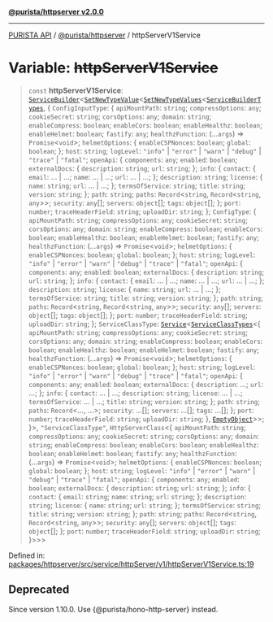 [**@purista/httpserver v2.0.0**](../README.md)

***

[PURISTA API](../../../packages.md) / [@purista/httpserver](../README.md) / httpServerV1Service

# Variable: ~~httpServerV1Service~~

> `const` **httpServerV1Service**: [`ServiceBuilder`](../../core/classes/ServiceBuilder.md)\<[`SetNewTypeValue`](../../core/type-aliases/SetNewTypeValue.md)\<[`SetNewTypeValues`](../../core/type-aliases/SetNewTypeValues.md)\<[`ServiceBuilderTypes`](../../core/type-aliases/ServiceBuilderTypes.md), \{ `ConfigInputType`: \{ `apiMountPath`: `string`; `compressOptions`: `any`; `cookieSecret`: `string`; `corsOptions`: `any`; `domain`: `string`; `enableCompress`: `boolean`; `enableCors`: `boolean`; `enableHealthz`: `boolean`; `enableHelmet`: `boolean`; `fastify`: `any`; `healthzFunction`: (...`args`) => `Promise`\<`void`\>; `helmetOptions`: \{ `enableCSPNonces`: `boolean`; `global`: `boolean`; \}; `host`: `string`; `logLevel`: `"info"` \| `"error"` \| `"warn"` \| `"debug"` \| `"trace"` \| `"fatal"`; `openApi`: \{ `components`: `any`; `enabled`: `boolean`; `externalDocs`: \{ `description`: `string`; `url`: `string`; \}; `info`: \{ `contact`: \{ `email`: ... \| ...; `name`: ... \| ...; `url`: ... \| ...; \}; `description`: `string`; `license`: \{ `name`: `string`; `url`: ... \| ...; \}; `termsOfService`: `string`; `title`: `string`; `version`: `string`; \}; `path`: `string`; `paths`: `Record`\<`string`, `Record`\<`string`, `any`\>\>; `security`: `any`[]; `servers`: `object`[]; `tags`: `object`[]; \}; `port`: `number`; `traceHeaderField`: `string`; `uploadDir`: `string`; \}; `ConfigType`: \{ `apiMountPath`: `string`; `compressOptions`: `any`; `cookieSecret`: `string`; `corsOptions`: `any`; `domain`: `string`; `enableCompress`: `boolean`; `enableCors`: `boolean`; `enableHealthz`: `boolean`; `enableHelmet`: `boolean`; `fastify`: `any`; `healthzFunction`: (...`args`) => `Promise`\<`void`\>; `helmetOptions`: \{ `enableCSPNonces`: `boolean`; `global`: `boolean`; \}; `host`: `string`; `logLevel`: `"info"` \| `"error"` \| `"warn"` \| `"debug"` \| `"trace"` \| `"fatal"`; `openApi`: \{ `components`: `any`; `enabled`: `boolean`; `externalDocs`: \{ `description`: `string`; `url`: `string`; \}; `info`: \{ `contact`: \{ `email`: ... \| ...; `name`: ... \| ...; `url`: ... \| ...; \}; `description`: `string`; `license`: \{ `name`: `string`; `url`: ... \| ...; \}; `termsOfService`: `string`; `title`: `string`; `version`: `string`; \}; `path`: `string`; `paths`: `Record`\<`string`, `Record`\<`string`, `any`\>\>; `security`: `any`[]; `servers`: `object`[]; `tags`: `object`[]; \}; `port`: `number`; `traceHeaderField`: `string`; `uploadDir`: `string`; \}; `ServiceClassType`: [`Service`](../../core/classes/Service.md)\<[`ServiceClassTypes`](../../core/type-aliases/ServiceClassTypes.md)\<\{ `apiMountPath`: `string`; `compressOptions`: `any`; `cookieSecret`: `string`; `corsOptions`: `any`; `domain`: `string`; `enableCompress`: `boolean`; `enableCors`: `boolean`; `enableHealthz`: `boolean`; `enableHelmet`: `boolean`; `fastify`: `any`; `healthzFunction`: (...`args`) => `Promise`\<`void`\>; `helmetOptions`: \{ `enableCSPNonces`: `boolean`; `global`: `boolean`; \}; `host`: `string`; `logLevel`: `"info"` \| `"error"` \| `"warn"` \| `"debug"` \| `"trace"` \| `"fatal"`; `openApi`: \{ `components`: `any`; `enabled`: `boolean`; `externalDocs`: \{ `description`: ...; `url`: ...; \}; `info`: \{ `contact`: ... \| ...; `description`: `string`; `license`: ... \| ...; `termsOfService`: ... \| ...; `title`: `string`; `version`: `string`; \}; `path`: `string`; `paths`: `Record`\<..., ...\>; `security`: ...[]; `servers`: ...[]; `tags`: ...[]; \}; `port`: `number`; `traceHeaderField`: `string`; `uploadDir`: `string`; \}, [`EmptyObject`](../../core/type-aliases/EmptyObject.md)\>\>; \}\>, `"ServiceClassType"`, `HttpServerClass`\<\{ `apiMountPath`: `string`; `compressOptions`: `any`; `cookieSecret`: `string`; `corsOptions`: `any`; `domain`: `string`; `enableCompress`: `boolean`; `enableCors`: `boolean`; `enableHealthz`: `boolean`; `enableHelmet`: `boolean`; `fastify`: `any`; `healthzFunction`: (...`args`) => `Promise`\<`void`\>; `helmetOptions`: \{ `enableCSPNonces`: `boolean`; `global`: `boolean`; \}; `host`: `string`; `logLevel`: `"info"` \| `"error"` \| `"warn"` \| `"debug"` \| `"trace"` \| `"fatal"`; `openApi`: \{ `components`: `any`; `enabled`: `boolean`; `externalDocs`: \{ `description`: `string`; `url`: `string`; \}; `info`: \{ `contact`: \{ `email`: `string`; `name`: `string`; `url`: `string`; \}; `description`: `string`; `license`: \{ `name`: `string`; `url`: `string`; \}; `termsOfService`: `string`; `title`: `string`; `version`: `string`; \}; `path`: `string`; `paths`: `Record`\<`string`, `Record`\<`string`, `any`\>\>; `security`: `any`[]; `servers`: `object`[]; `tags`: `object`[]; \}; `port`: `number`; `traceHeaderField`: `string`; `uploadDir`: `string`; \}\>\>\>

Defined in: [packages/httpserver/src/service/httpServer/v1/httpServerV1Service.ts:19](https://github.com/puristajs/purista/blob/master/packages/httpserver/src/service/httpServer/v1/httpServerV1Service.ts#L19)

## Deprecated

Since version 1.10.0. Use {@purista/hono-http-server} instead.
